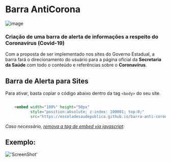 # Barra AntiCorona
![image](https://user-images.githubusercontent.com/89998/76819343-a238ec80-67e6-11ea-966e-840cc539b432.png)

### Criação de uma barra de alerta de informações a respeito do Coronavírus (Covid-19)

Com a proposta de ser implementado nos sites do Governo Estadual, a barra fará o direcionamento do usuário para a página oficial da **Secretaria da Saúde** com todo o conteúdo e referências sobre o **Coronavírus**.


## Barra de Alerta para Sites
Para ativar, basta copiar o código abaixo dentro da tag ```<body>``` do seu site.

```html

    <embed width="100%" height="50px" 
           style="position:absolute; z-index: 100001; top:0;" 
           src="https://escoladesaudepublica.github.io/barra-anti-corona/">

```

*Caso necessário, [remova a tag de embed via javascript](https://developer.mozilla.org/pt-BR/docs/Web/API/Node/removeChild):*

## Exemplo:
!['ScreenShot'](https://escoladesaudepublica.github.io/barra-anti-corona/screenshot.png)

